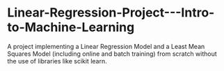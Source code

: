 # Linear-Regression-Project---Intro-to-Machine-Learning
A project implementing a Linear Regression Model and a Least Mean Squares Model (including online and batch training) from scratch without the use of libraries like scikit learn.

